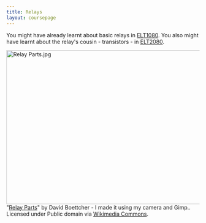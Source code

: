 ```yaml
---
title: Relays
layout: coursepage
---
```


You might have already learnt about basic relays in [ELT1080](/courses/ELT1080/1-ControlSystem/1-Circuits/). You also might have learnt about the relay's cousin - transistors - in [ELT2080](/courses/ELT2080/3-Devices/2-Semiconductors/).

<div class="credited">
<p><a href="http://commons.wikimedia.org/wiki/File:Relay_Parts.jpg#mediaviewer/File:Relay_Parts.jpg"><img src="http://upload.wikimedia.org/wikipedia/commons/0/05/Relay_Parts.jpg" alt="Relay Parts.jpg" height="403" width="640"></a><br>"<a href="http://commons.wikimedia.org/wiki/File:Relay_Parts.jpg#mediaviewer/File:Relay_Parts.jpg">Relay Parts</a>" by David Boettcher - I made it using my camera and Gimp.. Licensed under Public domain via <a href="//commons.wikimedia.org/wiki/">Wikimedia Commons</a>.</p>
</div>


